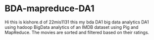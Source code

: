 # BDA-mapreduce-DA1
Hi this is kishore.d of 22mis1131 this my bda DA1
big data analytics DA1 using hadoop
BigData analytics of an IMDB dataset using Pig and MapReduce. The movies are sorted and filtered based on their ratings.
